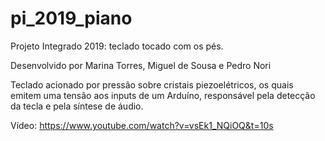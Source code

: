 # pi_2019_piano
Projeto Integrado 2019: teclado tocado com os pés.

Desenvolvido por Marina Torres, Miguel de Sousa e Pedro Nori

Teclado acionado por pressão sobre cristais piezoelétricos, os quais emitem uma tensão aos inputs de um Arduíno, responsável pela detecção da tecla e pela síntese de áudio.

Vídeo: https://www.youtube.com/watch?v=vsEk1_NQiOQ&t=10s
